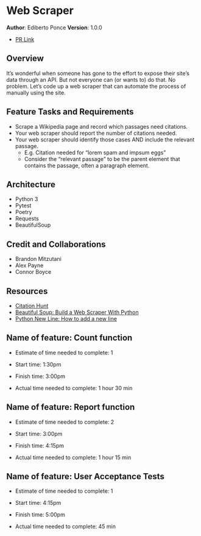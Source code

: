 # Web Scraper

**Author**: Ediberto Ponce
**Version**: 1.0.0

- [PR Link](https://github.com/ponceedi000/web-scraper/pull/4)

## Overview

It’s wonderful when someone has gone to the effort to expose their site’s data through an API.
But not everyone can (or wants to) do that.
No problem. Let’s code up a web scraper that can automate the process of manually using the site.

## Feature Tasks and Requirements
- Scrape a Wikipedia page and record which passages need citations.
- Your web scraper should report the number of citations needed.
- Your web scraper should identify those cases AND include the relevant passage.
  * E.g. Citation needed for “lorem spam and impsum eggs”
  * Consider the “relevant passage” to be the parent element that contains the passage, often a paragraph element.


## Architecture

- Python 3
- Pytest
- Poetry
- Requests
- BeautifulSoup


## Credit and Collaborations

- Brandon Mitzutani
- Alex Payne
- Connor Boyce


## Resources

- [Citation Hunt](https://citationhunt.toolforge.org/en?id=74244a1a&cat=3dded4f5)
- [Beautiful Soup: Build a Web Scraper With Python](https://realpython.com/beautiful-soup-web-scraper-python/#extract-attributes-from-html-elements)
- [Python New Line: How to add a new line](https://flexiple.com/python-new-line/#:~:text=In%20Python%2C%20the%20new%20line,displayed%20in%20a%20new%20line.)

## Name of feature: Count function 

- Estimate of time needed to complete: 1

- Start time: 1:30pm

- Finish time: 3:00pm

- Actual time needed to complete: 1 hour 30 min

## Name of feature: Report function

- Estimate of time needed to complete: 2

- Start time: 3:00pm

- Finish time: 4:15pm

- Actual time needed to complete: 1 hour 15 min

## Name of feature: User Acceptance Tests

- Estimate of time needed to complete: 1

- Start time: 4:15pm

- Finish time: 5:00pm

- Actual time needed to complete: 45 min